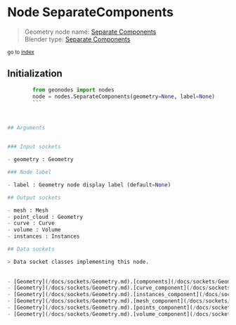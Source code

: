 
# Node SeparateComponents

> Geometry node name: [Separate Components](https://docs.blender.org/manual/en/latest/modeling/geometry_nodes/geometry/separate_components.html)<br>
  Blender type: [Separate Components](https://docs.blender.org/api/current/bpy.types.GeometryNodeSeparateComponents.html)
  
<sub>go to [index](/docs/index.md)</sub>

## Initialization

```python
        from geonodes import nodes
        node = nodes.SeparateComponents(geometry=None, label=None)
        ```



## Arguments


### Input sockets

- geometry : Geometry

### Node label

- label : Geometry node display label (default=None)

## Output sockets

- mesh : Mesh
- point_cloud : Geometry
- curve : Curve
- volume : Volume
- instances : Instances

## Data sockets

> Data socket classes implementing this node.
  
  
- [Geometry](/docs/sockets/Geometry.md).[components](/docs/sockets/Geometry.md#components) : Property
- [Geometry](/docs/sockets/Geometry.md).[curve_component](/docs/sockets/Geometry.md#curve_component) : Property
- [Geometry](/docs/sockets/Geometry.md).[instances_component](/docs/sockets/Geometry.md#instances_component) : Property
- [Geometry](/docs/sockets/Geometry.md).[mesh_component](/docs/sockets/Geometry.md#mesh_component) : Property
- [Geometry](/docs/sockets/Geometry.md).[points_component](/docs/sockets/Geometry.md#points_component) : Property
- [Geometry](/docs/sockets/Geometry.md).[volume_component](/docs/sockets/Geometry.md#volume_component) : Property
  
